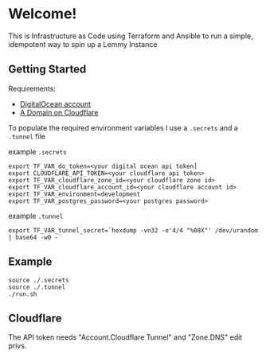 # Welcome!

This is Infrastructure as Code using Terraform and Ansible to run a simple, idempotent way to spin up a Lemmy Instance

## Getting Started

Requirements:
* [DigitalOcean account](https://www.digitalocean.com/)
* [A Domain on Cloudflare](https://www.cloudflare.com/)

To populate the required environment variables I use a `.secrets` and a `.tunnel` file

example `.secrets`

```shell
export TF_VAR_do_token=<your digital ocean api token]
export CLOUDFLARE_API_TOKEN=<your cloudflare api token>
export TF_VAR_cloudflare_zone_id=<your cloudflare zone id>
export TF_VAR_cloudflare_account_id=<your cloudflare account id>
export TF_VAR_environment=development
export TF_VAR_postgres_password=<your postgres password>
```

example `.tunnel`

```shell
export TF_VAR_tunnel_secret=`hexdump -vn32 -e'4/4 "%08X"' /dev/urandom | base64 -w0 -`
```

## Example

```shell
source ./.secrets
source ./.tunnel
./run.sh
```

## Cloudflare

The API token needs "Account.Cloudflare Tunnel" and "Zone.DNS" edit privs.